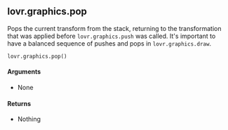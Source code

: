 <!--
category: reference
-->

lovr.graphics.pop
---

Pops the current transform from the stack, returning to the transformation that was applied before
`lovr.graphics.push` was called.  It's important to have a balanced sequence of pushes and pops in
`lovr.graphics.draw`.

    lovr.graphics.pop()

#### Arguments

- None

#### Returns

- Nothing
